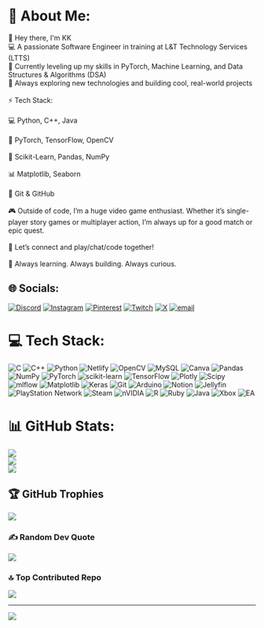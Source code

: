 # 💫 About Me:
👋 Hey there, I'm KK<br>💻 A passionate Software Engineer in training at L&T Technology Services (LTTS)<br>🧠 Currently leveling up my skills in PyTorch, Machine Learning, and Data Structures & Algorithms (DSA)<br>🎯 Always exploring new technologies and building cool, real-world projects<br><br>⚡ Tech Stack:<br><br>💻 Python, C++, Java<br><br>🔎 PyTorch, TensorFlow, OpenCV<br><br>🧠 Scikit-Learn, Pandas, NumPy<br><br>📊 Matplotlib, Seaborn<br><br>📁 Git & GitHub<br><br>🎮 Outside of code, I’m a huge video game enthusiast. Whether it’s single-player story games or multiplayer action, I’m always up for a good match or epic quest.<br><br>📡 Let’s connect and play/chat/code together!<br><br>🌱 Always learning. Always building. Always curious.


## 🌐 Socials:
[![Discord](https://img.shields.io/badge/Discord-%237289DA.svg?logo=discord&logoColor=white)](https://discord.gg/https://discord.gg/qy5BNV9CYu) [![Instagram](https://img.shields.io/badge/Instagram-%23E4405F.svg?logo=Instagram&logoColor=white)](https://instagram.com/k.k_t.10) [![Pinterest](https://img.shields.io/badge/Pinterest-%23E60023.svg?logo=Pinterest&logoColor=white)](https://pinterest.com/KK_000007) [![Twitch](https://img.shields.io/badge/Twitch-%239146FF.svg?logo=Twitch&logoColor=white)](https://twitch.tv/k_t_10) [![X](https://img.shields.io/badge/X-black.svg?logo=X&logoColor=white)](https://x.com/Kundan_Kakarla) [![email](https://img.shields.io/badge/Email-D14836?logo=gmail&logoColor=white)](mailto:kundankakarla09@gmail.com) 

# 💻 Tech Stack:
![C](https://img.shields.io/badge/c-%2300599C.svg?style=flat&logo=c&logoColor=white) ![C++](https://img.shields.io/badge/c++-%2300599C.svg?style=flat&logo=c%2B%2B&logoColor=white) ![Python](https://img.shields.io/badge/python-3670A0?style=flat&logo=python&logoColor=ffdd54) ![Netlify](https://img.shields.io/badge/netlify-%23000000.svg?style=flat&logo=netlify&logoColor=#00C7B7) ![OpenCV](https://img.shields.io/badge/opencv-%23white.svg?style=flat&logo=opencv&logoColor=white) ![MySQL](https://img.shields.io/badge/mysql-4479A1.svg?style=flat&logo=mysql&logoColor=white) ![Canva](https://img.shields.io/badge/Canva-%2300C4CC.svg?style=flat&logo=Canva&logoColor=white) ![Pandas](https://img.shields.io/badge/pandas-%23150458.svg?style=flat&logo=pandas&logoColor=white) ![NumPy](https://img.shields.io/badge/numpy-%23013243.svg?style=flat&logo=numpy&logoColor=white) ![PyTorch](https://img.shields.io/badge/PyTorch-%23EE4C2C.svg?style=flat&logo=PyTorch&logoColor=white) ![scikit-learn](https://img.shields.io/badge/scikit--learn-%23F7931E.svg?style=flat&logo=scikit-learn&logoColor=white) ![TensorFlow](https://img.shields.io/badge/TensorFlow-%23FF6F00.svg?style=flat&logo=TensorFlow&logoColor=white) ![Plotly](https://img.shields.io/badge/Plotly-%233F4F75.svg?style=flat&logo=plotly&logoColor=white) ![Scipy](https://img.shields.io/badge/SciPy-%230C55A5.svg?style=flat&logo=scipy&logoColor=%white) ![mlflow](https://img.shields.io/badge/mlflow-%23d9ead3.svg?style=flat&logo=numpy&logoColor=blue) ![Matplotlib](https://img.shields.io/badge/Matplotlib-%23ffffff.svg?style=flat&logo=Matplotlib&logoColor=black) ![Keras](https://img.shields.io/badge/Keras-%23D00000.svg?style=flat&logo=Keras&logoColor=white) ![Git](https://img.shields.io/badge/git-%23F05033.svg?style=flat&logo=git&logoColor=white) ![Arduino](https://img.shields.io/badge/-Arduino-00979D?style=flat&logo=Arduino&logoColor=white) ![Notion](https://img.shields.io/badge/Notion-%23000000.svg?style=flat&logo=notion&logoColor=white) ![Jellyfin](https://img.shields.io/badge/jellyfin-%23000B25.svg?style=flat&logo=Jellyfin&logoColor=00A4DC) ![PlayStation Network](https://img.shields.io/badge/PSN-%230070D1.svg?style=flat&logo=Playstation&logoColor=white) ![Steam](https://img.shields.io/badge/steam-%23000000.svg?style=flat&logo=steam&logoColor=white) ![nVIDIA](https://img.shields.io/badge/nVIDIA-%2376B900.svg?style=flat&logo=nVIDIA&logoColor=white) ![R](https://img.shields.io/badge/r-%23276DC3.svg?style=flat&logo=r&logoColor=white) ![Ruby](https://img.shields.io/badge/ruby-%23CC342D.svg?style=flat&logo=ruby&logoColor=white) ![Java](https://img.shields.io/badge/java-%23ED8B00.svg?style=flat&logo=openjdk&logoColor=white) ![Xbox](https://img.shields.io/badge/xbox-%23107C10.svg?style=flat&logo=xbox&logoColor=white) ![EA](https://img.shields.io/badge/ea-%23000000.svg?style=flat&logo=ea&logoColor=white)
# 📊 GitHub Stats:
![](https://github-readme-stats.vercel.app/api?username=KundanKakarla1589&theme=dark&hide_border=false&include_all_commits=false&count_private=false)<br/>
![](https://nirzak-streak-stats.vercel.app/?user=KundanKakarla1589&theme=dark&hide_border=false)<br/>
![](https://github-readme-stats.vercel.app/api/top-langs/?username=KundanKakarla1589&theme=dark&hide_border=false&include_all_commits=false&count_private=false&layout=compact)

## 🏆 GitHub Trophies
![](https://github-profile-trophy.vercel.app/?username=KundanKakarla1589&theme=radical&no-frame=false&no-bg=false&margin-w=4)

### ✍️ Random Dev Quote
![](https://quotes-github-readme.vercel.app/api?type=horizontal&theme=radical)

### 🔝 Top Contributed Repo
![](https://github-contributor-stats.vercel.app/api?username=KundanKakarla1589&limit=5&theme=radical&combine_all_yearly_contributions=true)

---
[![](https://visitcount.itsvg.in/api?id=KundanKakarla1589&icon=0&color=0)](https://visitcount.itsvg.in)

<!-- Proudly created with GPRM ( https://gprm.itsvg.in ) -->
